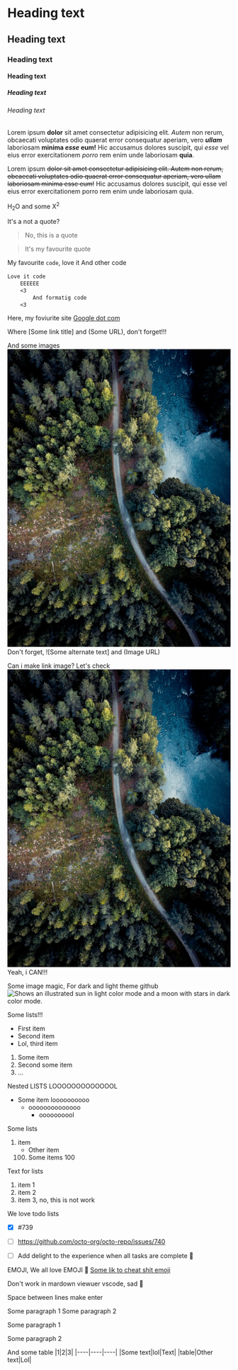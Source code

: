 # Heading text
## Heading text
### Heading text
#### Heading text
##### Heading text
###### Heading text

Lorem ipsum **dolor** sit amet consectetur adipisicing elit. *Autem* non rerum, obcaecati voluptates odio quaerat error consequatur aperiam, vero ***ullam*** laboriosam **minima _esse_ eum!** Hic accusamus dolores suscipit, qui *esse* vel eius error exercitationem *porro* rem enim unde laboriosam **quia**.

Lorem ipsum ~~dolor sit amet consectetur adipisicing elit. Autem non rerum, obcaecati voluptates odio quaerat error consequatur aperiam, vero ullam laboriosam minima esse eum!~~ Hic accusamus dolores suscipit, qui esse vel eius error exercitationem porro rem enim unde laboriosam quia.

H<sub>2</sub>O and some X<sup>2</sup>

It's a not a quote?
> No, this is a quote

> It's my favourite quote


My favourite `code`, love it
And other code

```
Love it code
    EEEEEE
    <3
        And formatig code
    <3
```

Here, my foviurite site [Google dot com](https://google.com)

Where [Some link title] and (Some URL), don't forget!!!

And some images
![Some alternate text, if imame was unable](./images/1.jpg)
Don't forget, ![Some alternate text] and (Image URL)

Can i make link image? Let's check
[![Image](./images/1.jpg)](https://google.com)
Yeah, i CAN!!!


Some image magic, For dark and light theme github
<picture>
  <source media="(prefers-color-scheme: dark)" srcset="https://user-images.githubusercontent.com/25423296/163456776-7f95b81a-f1ed-45f7-b7ab-8fa810d529fa.png">
  <source media="(prefers-color-scheme: light)" srcset="https://user-images.githubusercontent.com/25423296/163456779-a8556205-d0a5-45e2-ac17-42d089e3c3f8.png">
  <img alt="Shows an illustrated sun in light color mode and a moon with stars in dark color mode." src="https://user-images.githubusercontent.com/25423296/163456779-a8556205-d0a5-45e2-ac17-42d089e3c3f8.png">
</picture>


Some lists!!!
- First item
- Second item
- Lol, third item

1. Some item
2. Second some item
3. ...

Nested LISTS LOOOOOOOOOOOOOL
- Some item loooooooooo
    - oooooooooooooo
        - oooooooool

Some lists
1. item
    - Other item
    100. Some items 100

Text for lists
1. item 1
2. item 2
100. item 3, no, this is not work

We love todo lists
- [x] #739
- [ ] https://github.com/octo-org/octo-repo/issues/740
- [ ] Add delight to the experience when all tasks are complete :tada:


EMOJI, We all love EMOJI :shit:
[Some lik to cheat shit emoji](https://github.com/ikatyang/emoji-cheat-sheet/blob/master/README.md)

Don't work in mardown viewuer vscode, sad :shit:

Space between lines make enter

Some paragraph 1
Some paragraph 2

Some paragraph 1

Some paragraph 2


And some table
|1|2|3|
|----|----|----|
|Some text|lol|Text|
|table|Other text|Lol|